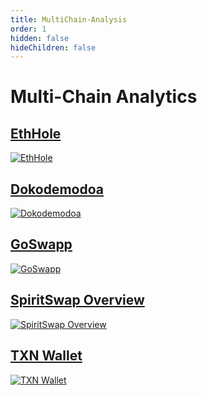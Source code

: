 ```yaml
---
title: MultiChain-Analysis
order: 1
hidden: false
hideChildren: false
---
```


# Multi-Chain Analytics

## [EthHole](./ethhole)
[![EthHole](/static/images/project-showcase/eth-hole.png)](./ethhole)

## [Dokodemodoa](./dokodemodoa)
[![Dokodemodoa](/static/images/project-showcase/dokodemodoa.png)](./dokodemodoa)

## [GoSwapp](./goswapp)
[![GoSwapp](/static/images/project-showcase/banners/go-swapp.png)](./goswapp)

## [SpiritSwap Overview](./spiritswap-overview)
[![SpiritSwap Overview](/static/images/project-showcase/spiritswap-overview.png)](./spiritswap-overview)

## [TXN Wallet](./txnwallet)
[![TXN Wallet](/static/images/project-showcase/txnwallet.png)](./txnwallet)
